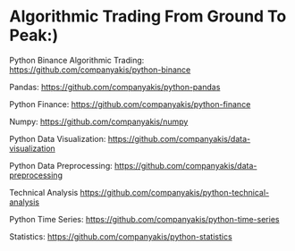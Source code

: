 # Algorithmic Trading From Ground To Peak:)

Python Binance Algorithmic Trading:
https://github.com/companyakis/python-binance

Pandas:
https://github.com/companyakis/python-pandas

Python Finance:
https://github.com/companyakis/python-finance

Numpy:
https://github.com/companyakis/numpy

Python Data Visualization:
https://github.com/companyakis/data-visualization

Python Data Preprocessing:
https://github.com/companyakis/data-preprocessing

Technical Analysis
https://github.com/companyakis/python-technical-analysis

Python Time Series:
https://github.com/companyakis/python-time-series

Statistics:
https://github.com/companyakis/python-statistics




